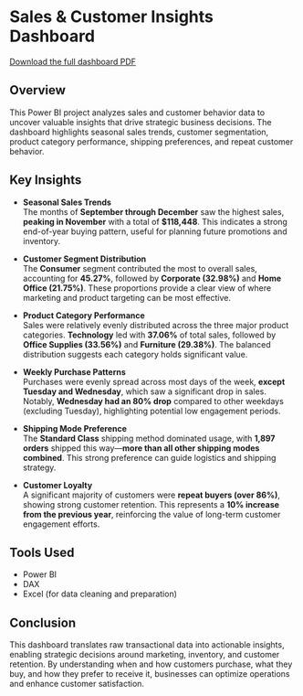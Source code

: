 # Sales & Customer Insights Dashboard

[Download the full dashboard PDF](https://github.com/Sholadanner/Power-BI-Projects/blob/main/Sales_Analysis/New_sales_dashboard_RCD.pdf)

## Overview

This Power BI project analyzes sales and customer behavior data to uncover valuable insights that drive strategic business decisions. The dashboard highlights seasonal sales trends, customer segmentation, product category performance, shipping preferences, and repeat customer behavior.

## Key Insights

- **Seasonal Sales Trends**  
  The months of **September through December** saw the highest sales, **peaking in November** with a total of **$118,448**. This indicates a strong end-of-year buying pattern, useful for planning future promotions and inventory.

- **Customer Segment Distribution**  
  The **Consumer** segment contributed the most to overall sales, accounting for **45.27%**, followed by **Corporate (32.98%)** and **Home Office (21.75%)**. These proportions provide a clear view of where marketing and product targeting can be most effective.

- **Product Category Performance**  
  Sales were relatively evenly distributed across the three major product categories. **Technology** led with **37.06%** of total sales, followed by **Office Supplies (33.56%)** and **Furniture (29.38%)**. The balanced distribution suggests each category holds significant value.

- **Weekly Purchase Patterns**  
  Purchases were evenly spread across most days of the week, **except Tuesday and Wednesday**, which saw a significant drop in sales. Notably, **Wednesday had an 80% drop** compared to other weekdays (excluding Tuesday), highlighting potential low engagement periods.

- **Shipping Mode Preference**  
  The **Standard Class** shipping method dominated usage, with **1,897 orders** shipped this way—**more than all other shipping modes combined**. This strong preference can guide logistics and shipping strategy.

- **Customer Loyalty**  
  A significant majority of customers were **repeat buyers (over 86%)**, showing strong customer retention. This represents a **10% increase from the previous year**, reinforcing the value of long-term customer engagement efforts.

## Tools Used

- Power BI  
- DAX  
- Excel (for data cleaning and preparation)

## Conclusion

This dashboard translates raw transactional data into actionable insights, enabling strategic decisions around marketing, inventory, and customer retention. By understanding when and how customers purchase, what they buy, and how they prefer to receive it, businesses can optimize operations and enhance customer satisfaction.
 
